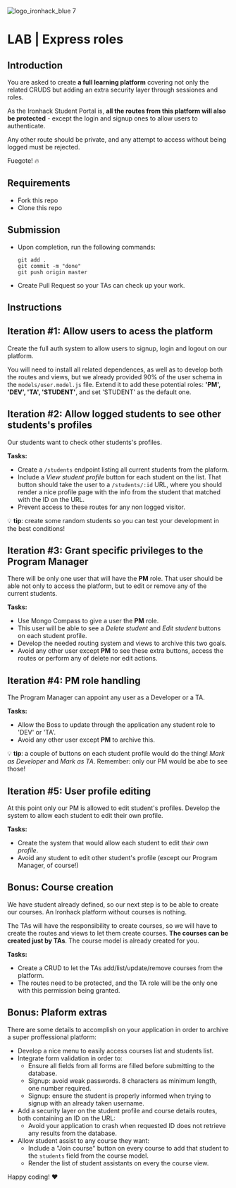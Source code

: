 ![logo_ironhack_blue 7](https://user-images.githubusercontent.com/23629340/40541063-a07a0a8a-601a-11e8-91b5-2f13e4e6b441.png)

# LAB | Express roles


## Introduction

You are asked to create **a full learning platform** covering not only the related CRUDS but adding an extra security layer through sessiones and roles.

As the Ironhack Student Portal is, **all the routes from this platform will also be protected** - except the login and signup ones to allow users to authenticate. 

Any other route should be private, and any attempt to access without being logged must be rejected. 

Fuegote! 🔥


## Requirements

- Fork this repo
- Clone this repo

## Submission

- Upon completion, run the following commands:

  ```
  git add .
  git commit -m "done"
  git push origin master
  ```

- Create Pull Request so your TAs can check up your work.

## Instructions

## Iteration #1: Allow users to acess the platform

Create the full auth system to allow users to signup, login and logout on our platform. 

You will need to install all related dependences, as well as to develop both the routes and views, but we already provided 90% of the user schema in the `models/user.model.js` file. Extend it to add these potential roles: **'PM', 'DEV', 'TA', 'STUDENT'**, and set 'STUDENT' as the default one.




## Iteration #2: Allow logged students to see other students's profiles

Our students want to check other students's profiles.

**Tasks:**

- Create a `/students` endpoint listing all current students from the plaform.
- Include a _View student profile_ button for each student on the list. That button should take the user to a `/students/:id` URL, where you should render a nice profile page with the info from the student that matched with the ID on the URL.
- Prevent access to these routes for any non logged visitor.

:bulb: __tip__: create some random students so you can test your development in the best conditions!



## Iteration #3: Grant specific privileges to the Program Manager

There will be only one user that will have the **PM** role. That user should be able not only to access the platform, but to edit or remove any of the current students.


**Tasks:**

- Use Mongo Compass to give a user the **PM** role.
- This user will be able to see a _Delete student_ and _Edit student_ buttons on each student profile. 
- Develop the needed routing system and views to archive this two goals.
- Avoid any other user except **PM** to see these extra buttons, access the routes or perform any of delete nor edit actions.


## Iteration #4: PM role handling 

The Program Manager can appoint any user as a Developer or a TA. 


**Tasks:**

- Allow the Boss to update through the application any student role to 'DEV' or 'TA'.
- Avoid any other user except **PM** to archive this.

:bulb: __tip__: a couple of buttons on each student profile would do the thing! _Mark as Developer_ and _Mark as TA_. Remember: only our PM would be abe to see those!


## Iteration #5: User profile editing

At this point only our PM is allowed to edit student's profiles. Develop the system to allow each student to edit their own profile.


**Tasks:**

- Create the system that would allow each student to edit _their own profile_.
- Avoid any student to edit other student's profile (except our Program Manager, of course!)




## Bonus: Course creation

We have student already defined, so our next step is to be able to create our courses. An Ironhack platform without courses is nothing.

The TAs will have the responsibility to create courses, so we will have to create the routes and views to let them create courses. **The courses can be created just by TAs**. The course model is already created for you.

**Tasks:**

- Create a CRUD to let the TAs add/list/update/remove courses from the platform.
- The routes need to be protected, and the TA role will be the only one with this permission being granted.

## Bonus: Plaform extras

There are some details to accomplish on your application in order to archive a super proffessional platform:

- Develop a nice menu to easily access courses list and students list.
- Integrate form validation in order to:
  - Ensure all fields from all forms are filled before submitting to the database.
  - Signup: avoid weak passwords. 8 characters as minimum length, one number required.
  - Signup: ensure the student is properly informed when trying to signup with an already taken username.
- Add a security layer on the student profile and course details routes, both containing an ID on the URL:
  - Avoid your application to crash when requested ID does not retrieve any results from the database.
- Allow student assist to any course they want:
  - Include a "Join course" button on every course to add that student to the `students` field from the course model.
  - Render the list of student assistants on every the course view.

Happy coding! :heart:
